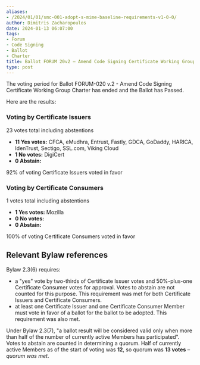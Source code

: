 ```yaml
---
aliases:
- /2024/01/01/smc-001-adopt-s-mime-baseline-requirements-v1-0-0/
author: Dimitris Zacharopoulos
date: 2024-01-13 06:07:00
tags:
- Forum
- Code Signing
- Ballot
- Charter
title: Ballot FORUM 20v2 – Amend Code Signing Certificate Working Group Charter
type: post
---
```


The voting period for Ballot FORUM-020 v.2 - Amend Code Signing Certificate Working Group Charter has ended and the Ballot has Passed. 

Here are the results:

### Voting by Certificate Issuers

23 votes total including abstentions

- **11 Yes votes:** CFCA, eMudhra, Entrust, Fastly, GDCA, GoDaddy, HARICA, IdenTrust, Sectigo, SSL.com, Viking Cloud  
- **1 No votes:** DigiCert  
- **0 Abstain:**  

92% of voting Certificate Issuers voted in favor

### Voting by Certificate Consumers

1 votes total including abstentions

- **1 Yes votes:** Mozilla  
- **0 No votes:**  
- **0 Abstain:**  

100% of voting Certificate Consumers voted in favor

## Relevant Bylaw references

Bylaw 2.3(6) requires:

- a "yes" vote by two-thirds of Certificate Issuer votes and 50%-plus-one Certificate Consumer votes for approval.  Votes to abstain are not counted for this purpose. This requirement was met for both Certificate Issuers and Certificate Consumers.
- at least one Certificate Issuer and one Certificate Consumer Member must vote in favor of a ballot for the ballot to be adopted. This requirement was also met.

Under Bylaw 2.3(7), "a ballot result will be considered valid only when more than half of the number of currently active Members has participated". Votes to abstain are counted in determining a quorum. Half of currently active Members as of the start of voting was **12**, so quorum was **13 votes** – _quorum was met_.
